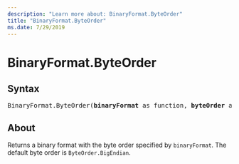 ```yaml
---
description: "Learn more about: BinaryFormat.ByteOrder"
title: "BinaryFormat.ByteOrder"
ms.date: 7/29/2019
---
```

# BinaryFormat.ByteOrder

## Syntax

<pre>
BinaryFormat.ByteOrder(<b>binaryFormat</b> as function, <b>byteOrder</b> as number) as function 
</pre> 

## About  
Returns a binary format with the byte order specified by `binaryFormat`. The default byte order is `ByteOrder.BigEndian`. 
